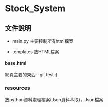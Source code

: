 # Stock_System
 
## 文件說明




-  main.py
主要控制所有html檔案


- templates
放HTML檔案
#### base.html
網頁主要的東西--git test :)


### resources
放python資料處理檔案(Json資料萃取)，Json檔案


